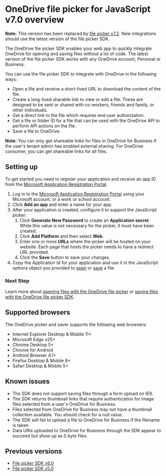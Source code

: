 # OneDrive file picker for JavaScript v7.0 overview

**Note:** This version has been replaced by [file picker v7.2](../js-v72/js-picker-overview.md).
New integrations should use the latest version of the file picker SDK.

The OneDrive file picker SDK enables your web app to quickly integrate
OneDrive for opening and saving files without a lot of code. The latest version
of the file picker SDK works with any OneDrive account, Personal or Business.

You can use the file picker SDK to integrate with OneDrive in the following ways:

* Open a file and receive a short-lived URL to download the content of the file.
* Create a long-lived sharable link to view or edit a file. These are designed to be
  sent or shared with co-workers, friends and family, or other individuals.
* Get a direct link to the file which requires end user authorization.
* Get a file or folder ID for a file that can be used with the OneDrive API to
  perform API actions on the file.
* Save a file to OneDrive.

**Note:** You can only get shareable links for files in OneDrive for Business if
the user's tenant admin has enabled external sharing. For OneDrive consumer, you
can get shareable links for all files.

## Setting up

To get started you need to register your application and receive an app ID
from the [Microsoft Application Registration Portal](https://apps.dev.microsoft.com).

1. Log in to the [Microsoft Application Registration Portal](https://apps.dev.microsoft.com)
   using your Microsoft account, or a work or school account.
2. Click **Add an app** and enter a name for your app.
3. After your application is created, configure it to support the JavaScript picker:
   1. Click **Generate New Password** to create an **Application secret**. While this value is not necessary for the picker, it must have been created.
   2. Click **Add Platform** and then select **Web**.
   3. Enter one or more **URLs** where the picker will be hosted on your website. Each page that hosts the picker needs to have a redirect URL provided.
   4. Click the **Save** button to save your changes.
4. Copy the Application Id for your application and use it in the JavaScript options object you provided to [open](js-picker-open.md) or [save](js-picker-save.md) a file.

### Next Step

Learn more about [opening files with the OneDrive file picker](js-picker-open.md) or
[saving files with the OneDrive file picker SDK](js-picker-save.md).

## Supported browsers

The OneDrive picker and saver supports the following web browsers:

* Internet Explorer Desktop & Mobile 11+
* Microsoft Edge v25+
* Chrome Desktop 5+
* Chrome for Android
* Android Browser 4.1+
* Firefox Desktop & Mobile 8+
* Safari Desktop & Mobile 5+


## Known issues
* The SDK does not support saving files through a form upload on IE9.
* The SDK returns thumbnail links that require authentication for image files selected from a user's OneDrive for Business.
* Files selected from OneDrive for Business may not have a thumbnail collection available. You should check for a null value.
* The SDK will fail to upload a file to OneDrive for Business if the filename is taken.
* Data URIs uploaded to OneDrive for Business through the SDK appear to succeed but show up as 0 byte files.

## Previous versions

* [File picker SDK v6.0](../js-v6/js-picker-overview.md)
* [File picker SDK v5.0](../js-v5/javascript-picker-saver.md)


<!-- {
  "type": "#page.annotation",
  "description": "Use the JavaScript picker and saver SDKs to connect your web app to OneDrive.",
  "keywords": "js,javascript,onedrive,picker,saver,open,save,cloud",
  "section": "sdks"
} -->
